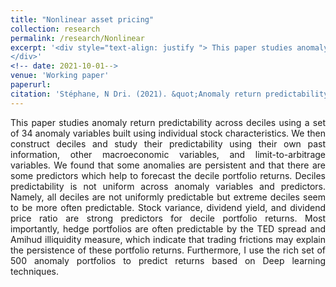 ```yaml
---
title: "Nonlinear asset pricing"
collection: research
permalink: /research/Nonlinear
excerpt: '<div style="text-align: justify "> This paper studies anomaly return predictability across deciles using a set of 34 anomaly variables built using individual stock characteristics. We then construct deciles and study their predictability using their own past information, other macroeconomic variables, and limit-to-arbitrage variables. We found that some anomalies are persistent and that there are some predictors which help to forecast the decile portfolio returns. Deciles predictability is not uniform across anomaly variables and predictors. Namely, all deciles are not uniformly predictable but extreme deciles seem to be more often predictable. Stock variance, dividend yield, and dividend price ratio are strong predictors for decile portfolio returns. Most importantly, hedge portfolios are often predictable by the TED spread and Amihud illiquidity measure, which indicate that trading frictions may explain the persistence of these portfolio returns. Furthermore, I use the rich set of 500 anomaly portfolios to predict returns based on Deep learning techniques.
</div>'
<!-- date: 2021-10-01-->
venue: 'Working paper'
paperurl:
citation: 'Stéphane, N Dri. (2021). &quot;Anomaly return predictability using deep learning asset pricing .&quot; <i>Working paper</i>.'
---
```

<div style="text-align: justify "> This paper studies anomaly return predictability across deciles using a set of 34 anomaly variables built using individual stock characteristics. We then construct deciles and study their predictability using their own past information, other macroeconomic variables, and limit-to-arbitrage variables. We found that some anomalies are persistent and that there are some predictors which help to forecast the decile portfolio returns. Deciles predictability is not uniform across anomaly variables and predictors. Namely, all deciles are not uniformly predictable but extreme deciles seem to be more often predictable. Stock variance, dividend yield, and dividend price ratio are strong predictors for decile portfolio returns. Most importantly, hedge portfolios are often predictable by the TED spread and Amihud illiquidity measure, which indicate that trading frictions may explain the persistence of these portfolio returns. Furthermore, I use the rich set of 500 anomaly portfolios to predict returns based on Deep learning techniques.
</div>

<!--[Slides](http://stephanendri.github.io/files/NLPC_paper.pdf)-->

<!--[Paper](http://stephanendri.github.io/files/JMP.pdf) -->

<!--Recommended citation: Stéphane N'Dri (2021). "Anomaly return predictability using deep learning asset pricing"  <i>Working paper </i>.-->

